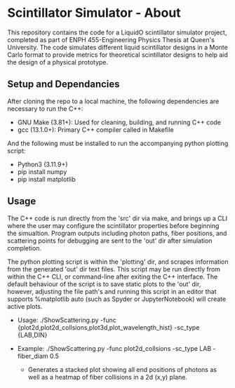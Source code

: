 # Scintillator Simulator - About
This repository contains the code for a LiquidO scintillator simulator project, completed as part of ENPH 455-Engineering Physics Thesis at Queen's University. The code simulates different liquid scintillator designs in a Monte Carlo format to provide metrics for theoretical scintillator designs to help aid the design of a physical prototype.

## Setup and Dependancies
After cloning the repo to a local machine, the following dependencies are necessary to run the C++:
 - GNU Make (3.81+): Used for cleaning, building, and running C++ code
 - gcc (13.1.0+): Primary C++ compiler called in Makefile

And the following must be installed to run the accompanying python plotting script:
 - Python3 (3.11.9+)
 - pip install numpy
 - pip install matplotlib

## Usage
The C++ code is run directly from the 'src' dir via make, and brings up a CLI where the user may configure the scintillator properties before beginning the simualtion. Program outputs including photon paths, fiber positions, and scattering points for debugging are sent to the 'out' dir after simulation completion.

The python plotting script is within the 'plotting' dir, and scrapes information from the generated 'out' dir text files. This script may be run directly from within the C++ CLI, or command-line after exiting the C++ interface. The default behaviour of the script is to save static plots to the 'out' dir, however, adjusting the file path's and running this script in an editor that supports %matplotlib auto (such as Spyder or JupyterNotebook) will create active plots.

- Usage: ./ShowScattering.py -func {plot2d,plot2d_collsions,plot3d,plot_wavelength_hist} -sc_type {LAB,DIN} 

- Example: ./ShowScattering.py -func plot2d_collsions -sc_type LAB -fiber_diam 0.5
   - Generates a stacked plot showing all end positions of photons as well as a heatmap of fiber collisions in a 2d (x,y) plane.


